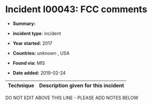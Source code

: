 # Incident I00043: FCC comments

* **Summary:** 

* **incident type**: incident

* **Year started:** 2017

* **Countries:** unknown , USA

* **Found via:** MIS

* **Date added:** 2019-02-24
 

| Technique | Description given for this incident |
| --------- | ------------------------- |


DO NOT EDIT ABOVE THIS LINE - PLEASE ADD NOTES BELOW